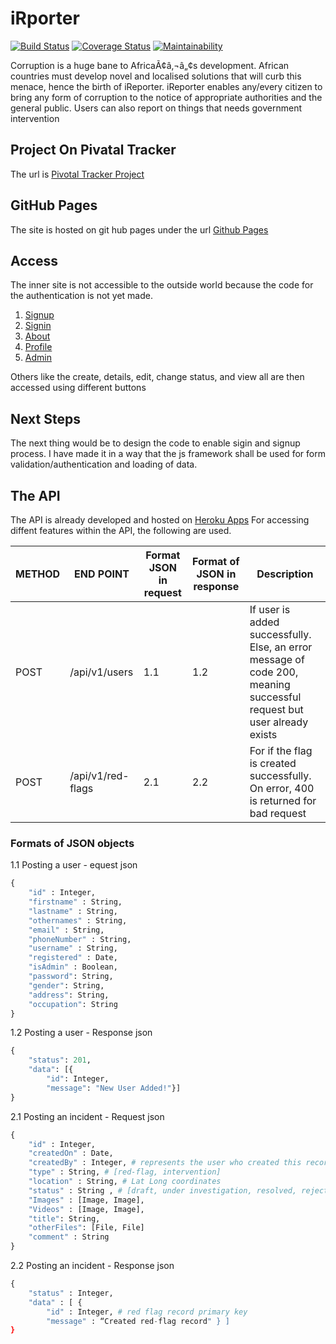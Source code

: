 # iRporter

[![Build Status](https://travis-ci.com/Paphra/iReporter.svg?branch=api)](https://travis-ci.com/Paphra/iReporter)
[![Coverage Status](https://coveralls.io/repos/github/Paphra/iReporter/badge.svg?branch=api)](https://coveralls.io/github/Paphra/iReporter)
[![Maintainability](https://api.codeclimate.com/v1/badges/98b3fa2007fd1192b882/maintainability)](https://codeclimate.com/github/Paphra/iReporter/maintainability)

Corruption is a huge bane to AfricaÃ¢â‚¬â„¢s development. African countries must develop novel and localised solutions that will curb this menace, hence the birth of iReporter. iReporter enables any/every citizen to bring any form of corruption to the notice of appropriate authorities and the general public. Users can also report on things that needs government intervention

## Project On Pivatal Tracker

The url is [Pivotal Tracker Project](https://www.pivotaltracker.com/n/projects/2227847)

## GitHub Pages

The site is hosted on git hub pages under the url
[Github Pages](https://paphra.github.io/iReporter)

## Access

The inner site is not accessible to the outside world because the code for the authentication is not yet made.
1. [Signup](https://paphra.github.io/iReporter/UI/signup.html)
2. [Signin](https://paphra.github.io/iReporter/UI/signin.html)
3. [About](https://paphra.github.io/iReporter/UI/about.html)
4. [Profile](https://paphra.github.io/iReporter/profile.html)
5. [Admin](https://paphra.github.io/iReporter/admin.html)

Others like the create, details, edit, change status, and view all are then accessed using different buttons

## Next Steps

The next thing would be to design the code to enable sigin and signup process.
I have made it in a way that the js framework shall be used for form validation/authentication and loading of data.

## The API

The API is already developed and hosted on [Heroku Apps](https://paphra-ireporter.herokuapps.com)
For accessing diffent features within the API, the following are used.

| METHOD | END POINT | Format JSON in request | Format of JSON in response | Description |
|--------|-----------|------------------------|----------------------------|-------------|
| POST   | /api/v1/users | 1.1 | 1.2 | If user is added successfully. Else, an error message of code 200, meaning successful request but user already exists |
| POST   | /api/v1/red-flags | 2.1 | 2.2 | For if the flag is created successfully. On error, 400 is returned for bad request|

### Formats of JSON objects

1.1 Posting a user - equest json
```python
{
    "id" : Integer,
    "firstname" : String,
    "lastname" : String,
    "othernames" : String,
    "email" : String,
    "phoneNumber" : String,
    "username" : String,
    "registered" : Date,
    "isAdmin" : Boolean,
    "password": String,
    "gender": String,
    "address": String,
    "occupation": String
}
```
1.2 Posting a user - Response json
```python
{
    "status": 201,
    "data": [{
        "id": Integer,
        "message": "New User Added!"}]
}
```
2.1 Posting an incident - Request json
```python
{
    "id" : Integer,
    "createdOn" : Date,
    "createdBy" : Integer, # represents the user who created this record
    "type" : String, # [red-flag, intervention]
    "location" : String, # Lat Long coordinates
    "status" : String , # [draft, under investigation, resolved, rejected]
    "Images" : [Image, Image],
    "Videos" : [Image, Image],
    "title": String,
    "otherFiles": [File, File]
    "comment" : String
}
```
2.2 Posting an incident - Response json
```python
{
    "status" : Integer,
    "data" : [ {
        "id" : Integer, # red flag record primary key
        "message" : “Created red-flag record" } ]
}
```
